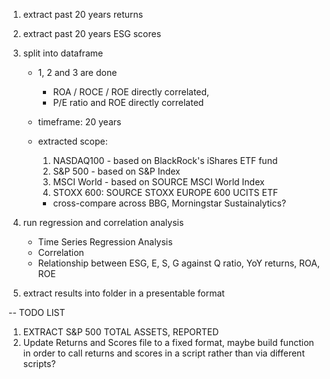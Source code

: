 1. extract past 20 years returns
2. extract past 20 years ESG scores
3. split into dataframe

    - 1, 2 and 3 are done
        - ROA / ROCE / ROE directly correlated, 
        - P/E ratio and ROE directly correlated
    
    - timeframe: 20 years

    - extracted scope:
        1. NASDAQ100 - based on BlackRock's iShares ETF fund
        2. S&P 500 - based on S&P Index
        3. MSCI World - based on SOURCE MSCI World Index
        4. STOXX 600: SOURCE STOXX EUROPE 600 UCITS ETF

        - cross-compare across BBG, Morningstar Sustainalytics?
    
4. run regression and correlation analysis
    - Time Series Regression Analysis
    - Correlation 
    - Relationship between ESG, E, S, G against Q ratio, YoY returns, ROA, ROE

5. extract results into folder in a presentable format


-- TODO LIST 
1. EXTRACT S&P 500 TOTAL ASSETS, REPORTED
2. Update Returns and Scores file to a fixed format, maybe build function in order to call returns and scores in a script rather than via different scripts?